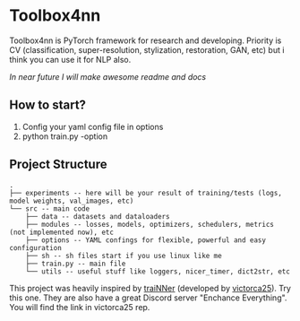 # Toolbox4nn
Toolbox4nn is PyTorch framework for research and developing. Priority is CV (classification, super-resolution, stylization, restoration, GAN, etc) but i think you can use it for NLP also.

*In near future I will make awesome readme and docs*

## How to start?

1. Config your yaml config file in options
2. python train.py -option <your config> 

## Project Structure

```
.
├── experiments -- here will be your result of training/tests (logs, model weights, val_images, etc) 
└── src -- main code
    ├── data -- datasets and dataloaders
    ├── modules -- losses, models, optimizers, schedulers, metrics (not implemented now), etc
    ├── options -- YAML confings for flexible, powerful and easy configuration
    ├── sh -- sh files start if you use linux like me
    ├── train.py -- main file
    └── utils -- useful stuff like loggers, nicer_timer, dict2str, etc
```


This project was heavily inspired by [traiNNer](https://github.com/victorca25/traiNNer) (developed by [victorca25](https://github.com/victorca25)). Try this one. They are also have a great Discord server "Enchance Everything". You will find the link in victorca25 rep. 
